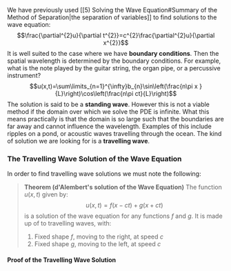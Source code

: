 We have previously used [[5) Solving the Wave Equation#Summary of the Method of Separation|the separation of variables]] to find solutions to the wave equation:
$$\frac{\partial^{2}u}{\partial t^{2}}=c^{2}\frac{\partial^{2}u}{\partial x^{2}}$$
It is well suited to the case where we have **boundary conditions**. Then the spatial wavelength is determined by the boundary conditions. For example, what is the note played by the guitar string, the organ pipe, or a percussive instrument?
$$u(x,t)=\sum\limits_{n=1}^{\infty}b_{n}\sin\left(\frac{n\pi x }{L}\right)\cos\left(\frac{n\pi ct}{L}\right)$$
The solution is said to be a **standing wave**.
However this is not a viable method if the domain over which we solve the PDE is infinite.
What this means practically is that the domain is so large such that the boundaries are far away and cannot influence the wavelength.
Examples of this include ripples on a pond, or acoustic waves travelling through the ocean.
The kind of solution we are looking for is a **travelling wave**.
### The Travelling Wave Solution of the Wave Equation
In order to find travelling wave solutions we must note the following:

> **Theorem (d'Alembert's solution of the Wave Equation)**
> The function $u(x,t)$ given by:
> $$u(x,t)=f(x-ct)+g(x+ct)$$
> is a solution of the wave equation for any functions $f$ and $g$. It is made up of to travelling waves, with:
> 1) Fixed shape $f$, moving to the right, at speed $c$
> 2) Fixed shape $g$, moving to the left, at speed $c$

#### Proof of the Travelling Wave Solution

